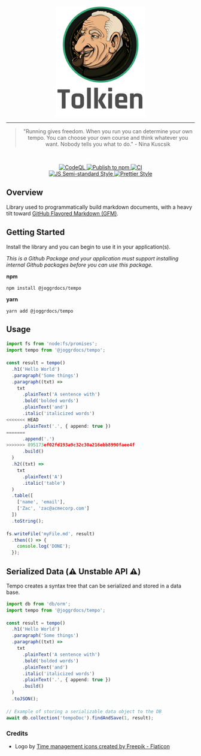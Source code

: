 <div>
    <p align="center">
        <img src="./logo.png" align="center" width="240" />
    </p>
    <hr>
    <blockquote align="center">
        "Running gives freedom. When you run you can determine your own tempo. You can choose your own course and think whatever you want. Nobody tells you what to do." - Nina Kuscsik
    </blockquote>
</div>

<br>

<p align="center">
  <a href="https://github.com/joggrdocs/tempo/actions/workflows/github-code-scanning/codeql">
    <img alt="CodeQL" src="https://github.com/joggrdocs/tempo/actions/workflows/github-code-scanning/codeql/badge.svg">
  </a>
  <a href="https://github.com/joggrdocs/tempo/actions/workflows/npm-publish.yaml">
    <img alt="Publish to npm" src="https://github.com/joggrdocs/tempo/actions/workflows/npm-publish.yaml/badge.svg">
  </a>
  <a href="https://github.com/joggrdocs/tempo/actions/workflows/ci.yaml">
    <img alt="CI" src="https://github.com/joggrdocs/tempo/actions/workflows/ci.yaml/badge.svg">
  </a>
  <br/>
  <a href="https://github.com/standard/semistandard">
    <img alt="JS Semi-standard Style" src="https://img.shields.io/badge/code%20style-semistandard-brightgreen.svg">
  </a>
  <a href="https://github.com/prettier/prettier">
    <img alt="Prettier Style" src="https://img.shields.io/badge/code_style-prettier-ff69b4.svg?style=flat-square">
  </a>
</p>

## Overview

Library used to programmatically build markdown documents, with a heavy tilt toward [GitHub Flavored Markdown (GFM)](https://github.github.com/gfm/).

## Getting Started

Install the library and you can begin to use it in your application(s).

_This is a Github Package and your application must support installing internal Github packages before you can use this package._

**npm**

```shell
npm install @joggrdocs/tempo
```

**yarn**

```shell
yarn add @joggrdocs/tempo
```

## Usage

```typescript
import fs from 'node:fs/promises';
import tempo from '@joggrdocs/tempo';

const result = tempo()
  .h1('Hello World')
  .paragraph('Some things')
  .paragraph((txt) => 
    txt
      .plainText('A sentence with')
      .bold('bolded words')
      .plainText('and')
      .italic('italicized words')
<<<<<<< HEAD
      .plainText('.', { append: true })
=======
      .append('.')
>>>>>>> 895173ef02fd193a9c32c30a216ebb8990faee4f
      .build()
  )
  .h2((txt) => 
    txt 
      .plainText('A')
      .italic('table')
  )
  .table([
    ['name', 'email'],
    ['Zac', 'zac@acmecorp.com']
  ])
  .toString();

fs.writeFile('myFile.md', result)
  .then(() => {
    console.log('DONE');
  });
```

## Serialized Data (⚠️ Unstable API ⚠️)

Tempo creates a syntax tree that can be serialized and stored in a data base.

```typescript
import db from 'db/orm';
import tempo from '@joggrdocs/tempo';

const result = tempo()
  .h1('Hello World')
  .paragraph('Some things')
  .paragraph((txt) => 
    txt
      .plainText('A sentence with')
      .bold('bolded words')
      .plainText('and')
      .italic('italicized words')
      .plainText('.', { append: true })
      .build()
  )
  .toJSON();

// Example of storing a serializable data object to the DB
await db.collection('tempoDoc').findAndSave(1, result);
```

### Credits

- Logo by [Time management icons created by Freepik - Flaticon](https://www.flaticon.com/free-icons/time-management)

